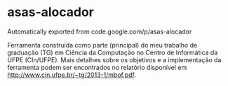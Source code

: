 # asas-alocador
Automatically exported from code.google.com/p/asas-alocador

Ferramenta construída como parte (principal) do meu trabalho de graduação (TG) em Ciência da Computação no Centro de Informática
da UFPE (CIn/UFPE). Mais detalhes sobre os objetivos e a implementação da ferramenta podem ser encontrados no relatório
disponível em http://www.cin.ufpe.br/~tg/2013-1/mbof.pdf.
